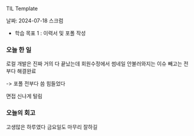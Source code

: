 
TIL Template

날짜: 2024-07-18
스크럼
- 학습 목표 1 : 이력서 및 포폴 작성

### 오늘 한 일

로컬 개발은 진짜 거의 다 끝났는데
회원수정에서 썸네일 안불러와지는 이슈 빼고는 전부다 해결완료

-> 포폴 전부다 씀
힘들었다

면접 신나게 털림

### 오늘의 회고
고생많은 하루였다
금요일도 마무리 잘하길